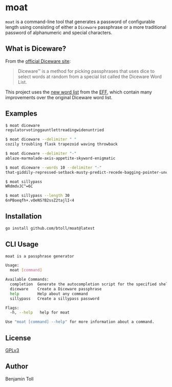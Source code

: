# moat

`moat` is a command-line tool that generates a password of configurable length using consisting of either a `Diceware` passphrase or a more traditional password of alphanumeric and special characters.

## What is Diceware?

From the [official Diceware site][diceware]:

> Diceware™ is a method for picking passphrases that uses dice to select words at random from a special list called the Diceware Word List.

This project uses the [new word list] from the [EFF], which contain many improvements over the original Diceware word list.

## Examples

```bash
$ moat diceware
regulatorvotinggauntlettreadingwidenuntried
```

```bash
$ moat diceware --delimiter " "
cozily troubling flask trapezoid waving throwback
```

```bash
$ moat diceware --delimiter "-"
ablaze-marmalade-axis-appetite-skyward-enigmatic
```

```bash
$ moat diceware --words 10 --delimiter "-"
that-giddily-repressed-setback-musty-predict-recede-bagging-pointer-uncurled
```

```bash
$ moat sillypass
WRdmdvJC^=6C
```

```bash
$ moat sillypass --length 30
6nPBoeqfh+.vOeNS?B2ssZ2tajlI<4
```

## Installation

```bash
go install github.com/btoll/moat@latest
```

## CLI Usage

```bash
moat is a passphrase generator

Usage:
  moat [command]

Available Commands:
  completion  Generate the autocompletion script for the specified shell
  diceware    Create a Diceware passphrase
  help        Help about any command
  sillypass   Create a sillypass password

Flags:
  -h, --help   help for moat

Use "moat [command] --help" for more information about a command.
```

## License

[GPLv3](COPYING)

## Author

Benjamin Toll

[diceware]: http://world.std.com/~reinhold/diceware.html
[new word list]: https://www.eff.org/deeplinks/2016/07/new-wordlists-random-passphrases
[EFF]: https://www.eff.org/

